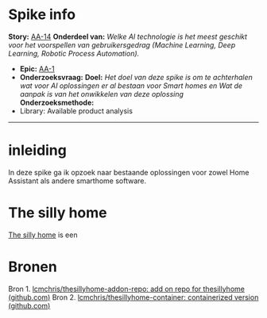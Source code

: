 # Spike info
**Story:** [AA-14](https://prophecy1.atlassian.net/browse/AA-14)
**Onderdeel van:** *Welke AI technologie is het meest geschikt voor het voorspellen van gebruikersgedrag (Machine Learning, Deep Learning, Robotic Process Automation).*
- **Epic:** [AA-1](https://prophecy1.atlassian.net/browse/AA-1)
- **Onderzoeksvraag:** 
**Doel:** *Het doel van deze spike is om te achterhalen wat voor AI oplossingen er al bestaan voor Smart homes en Wat de aanpak is van het onwikkelen van deze oplossing*
**Onderzoeksmethode:** 
- Library: Available product analysis
---

# inleiding
In deze spike ga ik opzoek naar bestaande oplossingen voor zowel Home Assistant als andere smarthome software. 

# The silly home

[The silly home](https://community.home-assistant.io/t/introducing-thesillyhome-a-homeassistant-machine-learning-ai-addon/421351) is een 

# Bronen

Bron 1. [lcmchris/thesillyhome-addon-repo: add on repo for thesillyhome (github.com)](https://github.com/lcmchris/thesillyhome-addon-repo)
Bron 2. [lcmchris/thesillyhome-container: containerized version (github.com)](https://github.com/lcmchris/thesillyhome-container)


